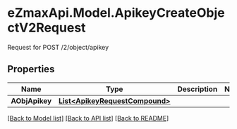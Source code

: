 # eZmaxApi.Model.ApikeyCreateObjectV2Request
Request for POST /2/object/apikey

## Properties

Name | Type | Description | Notes
------------ | ------------- | ------------- | -------------
**AObjApikey** | [**List&lt;ApikeyRequestCompound&gt;**](ApikeyRequestCompound.md) |  | 

[[Back to Model list]](../README.md#documentation-for-models) [[Back to API list]](../README.md#documentation-for-api-endpoints) [[Back to README]](../README.md)

